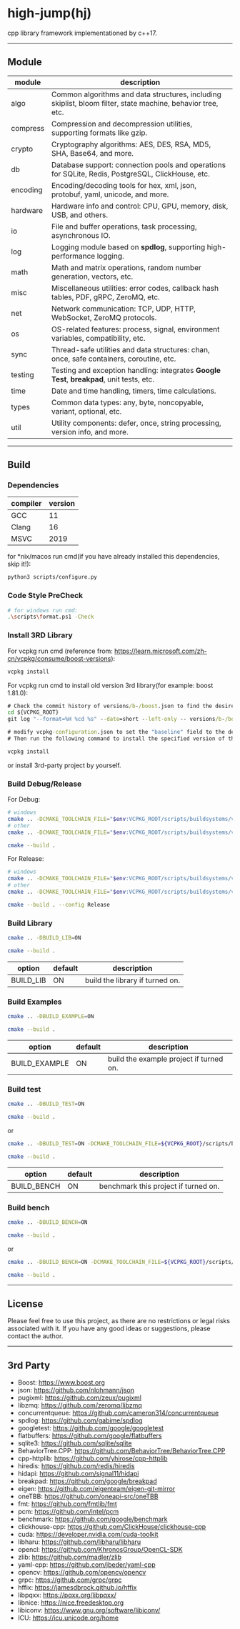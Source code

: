 # high-jump(hj)

cpp library framework implementationed by c++17.

---



## Module

| module   | description                                                  |
| -------- | ------------------------------------------------------------ |
| algo     | Common algorithms and data structures, including skiplist, bloom filter, state machine, behavior tree, etc. |
| compress | Compression and decompression utilities, supporting formats like gzip. |
| crypto   | Cryptography algorithms: AES, DES, RSA, MD5, SHA, Base64, and more. |
| db       | Database support: connection pools and operations for SQLite, Redis, PostgreSQL, ClickHouse, etc. |
| encoding | Encoding/decoding tools for hex, xml, json, protobuf, yaml, unicode, and more. |
| hardware | Hardware info and control: CPU, GPU, memory, disk, USB, and others. |
| io       | File and buffer operations, task processing, asynchronous IO. |
| log      | Logging module based on **spdlog**, supporting high-performance logging. |
| math     | Math and matrix operations, random number generation, vectors, etc. |
| misc     | Miscellaneous utilities: error codes, callback hash tables, PDF, gRPC, ZeroMQ, etc. |
| net      | Network communication: TCP, UDP, HTTP, WebSocket, ZeroMQ protocols. |
| os       | OS-related features: process, signal, environment variables, compatibility, etc. |
| sync     | Thread-safe utilities and data structures: chan, once, safe containers, coroutine, etc. |
| testing  | Testing and exception handling: integrates **Google Test**, **breakpad**, unit tests, etc. |
| time     | Date and time handling, timers, time calculations. |
| types    | Common data types: any, byte, noncopyable, variant, optional, etc. |
| util     | Utility components: defer, once, string processing, version info, and more. |

---



## Build

### Dependencies

| compiler | version         |
| -------- | --------------- |
| GCC      | 11              |
| Clang    | 16              |
| MSVC     | 2019            |

for *nix/macos run cmd(if you have already installed this dependencies, skip it!):

```sh
python3 scripts/configure.py
```

### Code Style PreCheck

```sh
# for windows run cmd:
.\scripts\format.ps1 -Check
```

### Install 3RD Library

For vcpkg run cmd (reference from: https://learn.microsoft.com/zh-cn/vcpkg/consume/boost-versions):

```cmd
vcpkg install
```

For vcpkg run cmd to install old version 3rd library(for example: boost 1.81.0):

```cmd
# Check the commit history of versions/b-/boost.json to find the desired version hash
cd ${VCPKG_ROOT}
git log "--format=%H %cd %s" --date=short --left-only -- versions/b-/boost.json 

# modify vcpkg-configuration.json to set the "baseline" field to the desired version hash
# Then run the following command to install the specified version of the library

vcpkg install
```

or install 3rd-party project by yourself.

### Build Debug/Release

For Debug:

```sh
# windows
cmake .. -DCMAKE_TOOLCHAIN_FILE="$env:VCPKG_ROOT/scripts/buildsystems/vcpkg.cmake" -G "Visual Studio 16 2019"
# other
cmake .. -DCMAKE_TOOLCHAIN_FILE="$env:VCPKG_ROOT/scripts/buildsystems/vcpkg.cmake"

cmake --build .
```

For Release:

```sh
# windows
cmake .. -DCMAKE_TOOLCHAIN_FILE="$env:VCPKG_ROOT/scripts/buildsystems/vcpkg.cmake" -G "Visual Studio 16 2019" -DCMAKE_BUILD_TYPE=Release
# other
cmake .. -DCMAKE_TOOLCHAIN_FILE="$env:VCPKG_ROOT/scripts/buildsystems/vcpkg.cmake" -DCMAKE_BUILD_TYPE=Release

cmake --build . --config Release
```

### Build Library

```sh
cmake .. -DBUILD_LIB=ON

cmake --build .
```

| option    | default | description                     |
| --------- | ------- | ------------------------------- |
| BUILD_LIB | ON      | build the library if turned on. |

### Build Examples

```sh
cmake .. -DBUILD_EXAMPLE=ON

cmake --build .
```

| option        | default | description                             |
| ------------- | ------- | --------------------------------------- |
| BUILD_EXAMPLE | ON      | build the example project if turned on. |

### Build test

```sh
cmake .. -DBUILD_TEST=ON

cmake --build .
```

or

```sh
cmake .. -DBUILD_TEST=ON -DCMAKE_TOOLCHAIN_FILE=${VCPKG_ROOT}/scripts/buildsystems/vcpkg.cmake -DASAN=ON

cmake --build .
```

| option      | default | description                     |
| ----------  | ------- | ------------------------------- |
| BUILD_BENCH | ON      | benchmark this project if turned on. |

### Build bench

```sh
cmake .. -DBUILD_BENCH=ON

cmake --build .
```

or

```sh
cmake .. -DBUILD_BENCH=ON -DCMAKE_TOOLCHAIN_FILE=${VCPKG_ROOT}/scripts/buildsystems/vcpkg.cmake

cmake --build .
```

---



## License

Please feel free to use this project, as there are no restrictions or legal risks associated with it. If you have any good ideas or suggestions, please contact the author.

---



## 3rd Party

- Boost: https://www.boost.org
- json: https://github.com/nlohmann/json
- pugixml: https://github.com/zeux/pugixml
- libzmq: https://github.com/zeromq/libzmq
- concurrentqueue: https://github.com/cameron314/concurrentqueue
- spdlog: https://github.com/gabime/spdlog
- googletest: https://github.com/google/googletest
- flatbuffers: https://github.com/google/flatbuffers
- sqlite3: https://github.com/sqlite/sqlite
- BehaviorTree.CPP: https://github.com/BehaviorTree/BehaviorTree.CPP
- cpp-httplib: https://github.com/yhirose/cpp-httplib
- hiredis: https://github.com/redis/hiredis
- hidapi: https://github.com/signal11/hidapi
- breakpad: https://github.com/google/breakpad
- eigen: https://github.com/eigenteam/eigen-git-mirror
- oneTBB: https://github.com/oneapi-src/oneTBB
- fmt: https://github.com/fmtlib/fmt
- pcm: https://github.com/intel/pcm
- benchmark: https://github.com/google/benchmark
- clickhouse-cpp: https://github.com/ClickHouse/clickhouse-cpp
- cuda: https://developer.nvidia.com/cuda-toolkit
- libharu: https://github.com/libharu/libharu
- opencl: https://github.com/KhronosGroup/OpenCL-SDK
- zlib: https://github.com/madler/zlib
- yaml-cpp: https://github.com/jbeder/yaml-cpp
- opencv: https://github.com/opencv/opencv
- grpc: https://github.com/grpc/grpc
- hffix: https://jamesdbrock.github.io/hffix
- libpqxx: https://pqxx.org/libpqxx/
- libnice: https://nice.freedesktop.org
- libiconv: https://www.gnu.org/software/libiconv/
- ICU: https://icu.unicode.org/home